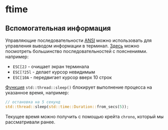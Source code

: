 # ftime

## Вспомогательная информация

Управляющие последовательности [ANSI](https://ru.wikipedia.org/wiki/Управляющие_последовательности_ANSI) можно использовать для управления выводом информации в терминал. [Здесь](https://gist.github.com/fnky/458719343aabd01cfb17a3a4f7296797) можно посмотреть большинство последовательностей с пояснениями. например:

- `ESC[2J` - очищает экран терминала
- `ESC[?25l` - делает курсор невидимым
- `ESC[10A` - передвигает курсор вверх 10 строк

[Функция](https://doc.rust-lang.org/std/thread/fn.sleep.html) `std::thread::sleep()` блокирует выполнение процесса на указанное время, например:

```rust
// остановка на 5 секунд
std::thread::sleep(std::time::Duration::from_secs(5));
```

Текущее время можно получить с помощью крейта `chrono`, который мы рассматривали ранее.
